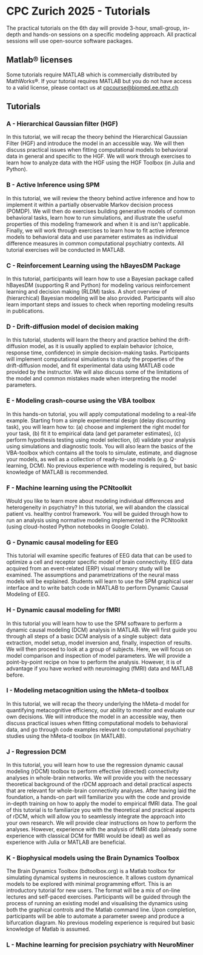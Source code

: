 # CPC Zurich 2025 - Tutorials

The practical tutorials on the 6th day will provide 3-hour, small-group, in-depth and hands-on sessions on a specific modeling approach. All practical sessions will use open-source software packages. 

## Matlab® licenses
Some tutorials require MATLAB which is commercially distributed by MathWorks®. If your tutorial requires MATLAB but you do not have access to a valid license, please contact us at [cpcourse@biomed.ee.ethz.ch](mailto:cpcourse@biomed.ee.ethz.ch)


## Tutorials

### A - Hierarchical Gaussian filter (HGF)
In this tutorial, we will recap the theory behind the Hierarchical Gaussian Filter (HGF) and introduce the model in an accessible way. We will then discuss practical issues when fitting computational models to behavioral data in general and specific to the HGF. We will work through exercises to learn how to analyze data with the HGF using the HGF Toolbox (in Julia and Python).

### B - Active Inference using SPM
In this tutorial, we will review the theory behind active inference and how to implement it within a partially observable Markov decision process (POMDP). We will then do exercises building generative models of common behavioral tasks, learn how to run simulations, and illustrate the useful properties of this modeling framework and when it is and isn't applicable. Finally, we will work through exercises to learn how to fit active inference models to behavioral data and use parameter estimates as individual difference measures in common computational psychiatry contexts. All tutorial exercises will be conducted in MATLAB.

### C - Reinforcement Learning using the hBayesDM Package
In this tutorial, participants will learn how to use a Bayesian package called hBayesDM (supporting R and Python) for modeling various reinforcement learning and decision making (RLDM) tasks. A short overview of (hierarchical) Bayesian modeling will be also provided. Participants will also learn important steps and issues to check when reporting modeling results in publications.

### D - Drift-diffusion model of decision making
In this tutorial, students will learn the theory and practice behind the drift-diffusion model, as it is usually applied to explain behavior (choice, response time, confidence) in simple decision-making tasks. Participants will implement computational simulations to study the properties of the drift-diffusion model, and fit experimental data using MATLAB code provided by the instructor. We will also discuss some of the limitations of the model and common mistakes made when interpreting the model parameters.

### E - Modeling crash-course using the VBA toolbox
In this hands-on tutorial, you will apply computational modeling to a real-life example. Starting from a simple experimental design (delay discounting task), you will learn how to: (a) choose and implement the right model for your task, (b) fit it to empirical data (and get parameter estimates), (c) perform hypothesis testing using model selection, (d) validate your analysis using simulations and diagnostic tools. You will also learn the basics of the VBA-toolbox which contains all the tools to simulate, estimate, and diagnose your models, as well as a collection of ready-to-use models (e.g. Q-learning, DCM). No previous experience with modeling is required, but basic knowledge of MATLAB is recommended.

### F - Machine learning using the PCNtoolkit
Would you like to learn more about modeling individual differences and heterogeneity in psychiatry? In this tutorial, we will abandon the classical patient vs. healthy control framework. You will be guided through how to run an analysis using normative modeling implemented in the PCNtoolkit (using cloud-hosted Python notebooks in Google Colab).

### G - Dynamic causal modeling for EEG
This tutorial will examine specific features of EEG data that can be used to optimize a cell and receptor specific model of brain connectivity. EEG data acquired from an event-related (ERP) visual memory study will be examined. The assumptions and parametrizations of the neural mass models will be explained. Students will learn to use the SPM graphical user interface and to write batch code in MATLAB to perform Dynamic Causal Modeling of EEG.

### H - Dynamic causal modeling for fMRI
In this tutorial you will learn how to use the SPM software to perform a dynamic causal modeling (DCM) analysis in MATLAB. We will first guide you through all steps of a basic DCM analysis of a single subject: data extraction, model setup, model inversion and, finally, inspection of results. We will then proceed to look at a group of subjects. Here, we will focus on model comparison and inspection of model parameters. We will provide a point-by-point recipe on how to perform the analysis. However, it is of advantage if you have worked with neuroimaging (fMRI) data and MATLAB before.

### I - Modeling metacognition using the hMeta-d toolbox
In this tutorial, we will recap the theory underlying the hMeta-d model for quantifying metacognitive efficiency, our ability to monitor and evaluate our own decisions. We will introduce the model in an accessible way, then discuss practical issues when fitting computational models to behavioral data, and go through code examples relevant to computational psychiatry studies using the hMeta-d toolbox (in MATLAB).

### J - Regression DCM
In this tutorial, you will learn how to use the regression dynamic causal modeling (rDCM) toolbox to perform effective (directed) connectivity analyses in whole-brain networks. We will provide you with the necessary theoretical background of the rDCM approach and detail practical aspects that are relevant for whole-brain connectivity analyses. After having laid the foundation, a hands-on part will familiarize you with the code and provide in-depth training on how to apply the model to empirical fMRI data. The goal of this tutorial is to familiarize you with the theoretical and practical aspects of rDCM, which will allow you to seamlessly integrate the approach into your own research. We will provide clear instructions on how to perform the analyses. However, experience with the analysis of fMRI data (already some experience with classical DCM for fMRI would be ideal) as well as experience with Julia or MATLAB are beneficial.

### K - Biophysical models using the Brain Dynamics Toolbox
The Brain Dynamics Toolbox (bdtoolbox.org) is a Matlab toolbox for simulating dynamical systems in neuroscience. It allows custom dynamical models to be explored with minimal programming effort. This is an introductory tutorial for new users. The format will be a mix of on-line lectures and self-paced exercises. Participants will be guided through the process of running an existing model and visualising the dynamics using both the graphical controls and the Matlab command line. Upon completion, participants will be able to automate a parameter sweep and produce a bifurcation diagram. No previous modeling experience is required but basic knowledge of Matlab is assumed.

### L - Machine learning for precision psychiatry with NeuroMiner